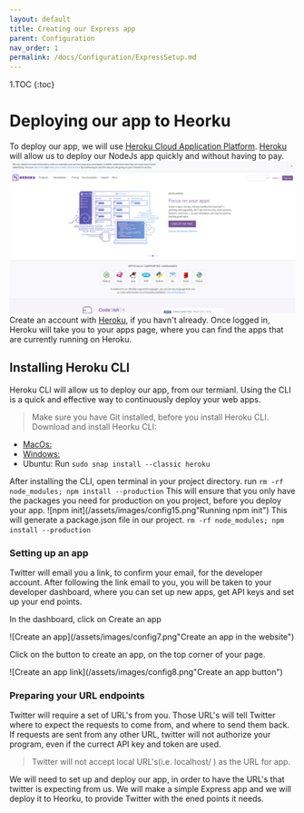 ```yaml
---
layout: default
title: Creating our Express app
parent: Configuration
nav_order: 1
permalink: /docs/Configuration/ExpressSetup.md
---
```

1.TOC
{:toc}

# Deploying our app to Heorku
To deploy our app, we will use [Heroku Cloud Application Platform](https://www.heroku.com/). [Heroku](https://www.heroku.com/) will allow us to deploy our NodeJs app quickly and without having to pay.
![Heroku Cloud Application Platform](/assets/images/config13.png)
Create an account with [Heroku](https://www.heroku.com/), if you havn't already.
Once logged in, Heroku will take you to your apps page, where you can find the apps that are currently running on Heroku.
## Installing Heroku CLI
Heroku CLI will allow us to deploy our app, from our termianl. Using the CLI is a quick and effective way to continuously deploy your web apps.
> Make sure you have Git installed, before you install Heroku CLI.
Download and install Heorku CLI:
- [MacOs:](https://cli-assets.heroku.com/heroku.pkg "Heorku CLI Donwload for MacOS")
- [Windows:](https://cli-assets.heroku.com/heroku-x64.exe "Heorku CLI Donwload for Windows")
- Ubuntu: Run `sudo snap install --classic heroku`

After installing the CLI, open terminal in your project directory.
run `rm -rf node_modules; npm install --production`
This will ensure that you only have the packages you need for production on you project, before you deploy your app.
![npm init](/assets/images/config15.png"Running npm init")
This will generate a package.json file in our project.
`rm -rf node_modules; npm install --production`

### Setting up an app
Twitter will email you a link, to confirm your email, for the developer account. After following the link email to you, you will be taken to your developer dashboard, where you can set up new apps, get API keys and set up your end points.

In the dashboard, click on Create an app

![Create an app](/assets/images/config7.png"Create an app in the website")

Click on the button to create an app, on the top corner of your page.

![Create an app link](/assets/images/config8.png"Create an app button")

### Preparing your URL endpoints

Twitter will require a set of URL's from you. Those URL's will tell Twitter where to expect the requests to come from, and where to send them back. If requests are sent from any other URL, twitter will not authorize your program, even if the currect API key and token are used.
> Twitter will not accept local URL's(i.e. localhost/ ) as the URL for app.

We will need to set up and deploy our app, in order to have the URL's that twitter is expecting from us. We will make a simple Express app and we will deploy it to Heorku, to provide Twitter with the ened points it needs.
